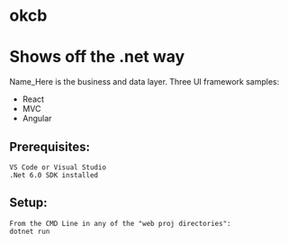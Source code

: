 # okcb

# Shows off the .net way 

Name_Here is the business and data layer.
Three UI framework samples:

 - React 
 - MVC 
 - Angular


## Prerequisites: 
	VS Code or Visual Studio 
	.Net 6.0 SDK installed
 
## Setup:  
	From the CMD Line in any of the "web proj directories": 
	dotnet run


